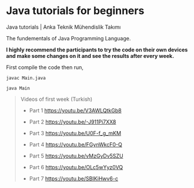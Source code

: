 # Java tutorials for beginners

Java tutorials | Anka Teknik Mühendislik Takımı 

The fundementals of Java Programming Language.

**I highly recommend the participants to try the code on their own devices and make some changes on it and see the results after every week.**

First compile the code then run,

`javac Main.java`

`java Main`

> Videos of first week (Turkish)
> *  Part 1
> https://youtu.be/V3AWLQtkGb8 
> 
> * Part 2
> https://youtu.be/-J911Pi7XX8 
> 
> * Part 3
> https://youtu.be/U0F-f_g_mKM 
> 
> * Part 4
> https://youtu.be/FGynWkcF0-Q 
> 
> * Part 5
> https://youtu.be/vMzGyDv5SZU 
> 
> * Part 6
> https://youtu.be/OLc5wYyz0VQ 
> 
> * Part 7
> https://youtu.be/SBIKiHwv6-c 

